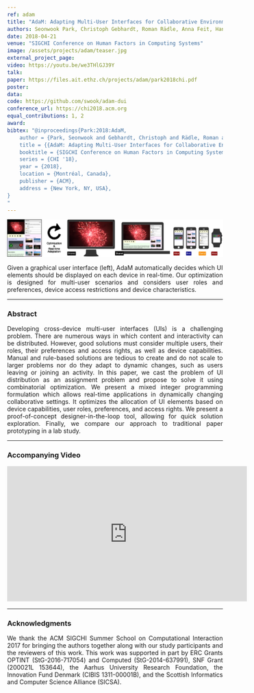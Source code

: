 ```yaml
---
ref: adam
title: "AdaM: Adapting Multi-User Interfaces for Collaborative Environments in Real-Time"
authors: Seonwook Park, Christoph Gebhardt, Roman Rädle, Anna Feit, Hana Vrzakova, Niraj Dayama, Hui-Shyong Yeo, Clemens Klokmose, Aaron Quigley, Antti Oulasvirta, Otmar Hilliges
date: 2018-04-21
venue: "SIGCHI Conference on Human Factors in Computing Systems"
image: /assets/projects/adam/teaser.jpg
external_project_page: 
video: https://youtu.be/we3THlGJ39Y
talk: 
paper: https://files.ait.ethz.ch/projects/adam/park2018chi.pdf
poster: 
data: 
code: https://github.com/swook/adam-dui
conference_url: https://chi2018.acm.org
equal_contributions: 1, 2
award: 
bibtex: "@inproceedings{Park:2018:AdaM,
	author = {Park, Seonwook and Gebhardt, Christoph and Rädle, Roman and Feit, Anna and Vrzakova, Hana and Dayama, Niraj and Yeo, Hui-Shyong and Klokmose, Clemens and Quigley, Aaron and Oulasvirta, Antti and Hilliges, Otmar},
	title = {{AdaM: Adapting Multi-User Interfaces for Collaborative Environments in Real-Time}},
	booktitle = {SIGCHI Conference on Human Factors in Computing Systems},
	series = {CHI '18},
	year = {2018},
	location = {Montréal, Canada},
	publisher = {ACM},
	address = {New York, NY, USA},
}
"
---
```



<img class="fullcol" src="/assets/projects/adam/teaser_full.jpg" alt="Teaser-Picture" />

<p align="justify">
    <span class="figurecap">
Given a graphical user interface (left), AdaM automatically decides which UI elements should be displayed on each device in real-time.
Our optimization is designed for multi-user scenarios and considers user roles and preferences, device access restrictions and device characteristics.
    </span>
</p>
<hr />
        


<h3>Abstract</h3>
<p align="justify">
Developing cross-device multi-user interfaces (UIs) is a challenging problem.
There are numerous ways in which content and interactivity can be distributed. However, good solutions must consider multiple users, their roles, their preferences and access rights, as well as device capabilities.
Manual and rule-based solutions are tedious to create and do not scale to larger problems nor do they adapt to dynamic changes, such as users leaving or joining an activity.
In this paper, we cast the problem of UI distribution as an assignment problem and propose to solve it using combinatorial optimization.
We present a mixed integer programming formulation which allows real-time applications in dynamically changing collaborative settings.
It optimizes the allocation of UI elements based on device capabilities, user roles, preferences, and access rights.
We present a proof-of-concept designer-in-the-loop tool, allowing for quick solution exploration.
Finally, we compare our approach to traditional paper prototyping in a lab study.
</p>
<hr />
    


<h3>Accompanying Video</h3>
<div class="video" align="center">
<iframe width="560" height="315" src="https://www.youtube-nocookie.com/embed/we3THlGJ39Y?rel=0&amp;showinfo=0" frameborder="0" allow="autoplay; encrypted-media" allowfullscreen></iframe>
</div>
<hr />
    


<!--
<div class="fullcol">
 <h3>Downloads</h3>
    To be released.
    <ul class="linklist">
        <li class="a-pdf"><a target="_blank" title="PDF" href="https://files.ait.ethz.ch/projects/InteractiveDebugger/FluidEdt-Ou-CHI2015.pdf">PDF</a></li>
        <li class="a-vid"><a target="_blank" href="https://files.ait.ethz.ch/projects/InteractiveDebugger/FluidEdt-Ou-CHI2015.mp4" title="Download Video">Video (26 MB)</a></li>
        <li class="a-bib"><a target="_blank" title="BibTex" href="https://files.ait.ethz.ch/projects/InteractiveDebugger/FluidEdt-Ou-CHI2015.bib">BibTeX</a></li>
    </ul>
    <hr />
    <br/>
    <br/>
</div>
-->

<!--
<div class="fullcol">
<h3>bibtex</h3>
    To be released.
    <div class="bibtex">
    </div>
    <hr />
    <br/>
    <br/>
</div>
-->

<!--
<div class="fullcol">
    <h3>additional results</h3>
    <br/>
    <img class="halfcol" src="/assets/projects/deformables/bar_small.png" alt="Teaser-Picture" />
    <img class="halfcol" src="/assets/projects/deformables/organ_stacked_small.png" alt="Teaser-Picture" />
    <div class="halfcol">
        <p align="justify">
            <span class="figurecap">
                Top row: schematic sensor routings obtained using our tool with automatic sensor refinement.
                Middle row: fabricated device.
                Bottom row: Ground truth (gray) vs. reconstruction (orange). Insets show error on a heat map scale, with maximum error (white) at 22 mm (darker is better).
            </span>
        </p>
    </div>
    <div class="halfcol">
        <p align="justify">
            <span class="figurecap">
                Two example deformations of the organ pipe model designed with our method. Ground truth (gray) vs. reconstruction (orange).
            </span>
        </p>
    </div>
</div>
-->

<!--
<div class="fullcol">
    <br/><br/>
    <img class="fullcol" src="/assets/projects/deformables/sheet_squared_small.png" alt="Teaser-Picture" />
    <p align="justify">
        <span class="figurecap">
            Snapshots of the design process. Top Row: the user placed, refined,
            and edited four sensors (left); Reconstruction error is expected to be very low (right). Bottom row: Interaction
            with fabricated device (left) and ground truth comparison (right).
        </span>
    </p>
    <hr />
    <br/>
    <br/>
</div>
-->

<!-- This section is optional -->
<!--
<div class="fullcol">
    <h3>external links</h3>
    <p align="justify">
        <ul class="linklist">
        <li class="a-ext"><a target="_blank" title="link1" href="your_link_here">Your link here</a></li>
    </ul>
    </p>
    <hr />
    <br/>
    <br/>
</div>
-->

<h3>Acknowledgments</h3>
<p align="justify">
We thank the ACM SIGCHI Summer School on Computational Interaction 2017 for bringing the authors together along with our study participants and the reviewers of this work.
This work was supported in part by ERC Grants OPTINT (StG-2016-717054) and Computed (StG-2014-637991), SNF Grant (200021L 153644), the Aarhus University Research Foundation, the Innovation Fund Denmark (CIBIS 1311-00001B), and the Scottish Informatics and Computer Science Alliance (SICSA).
</p>